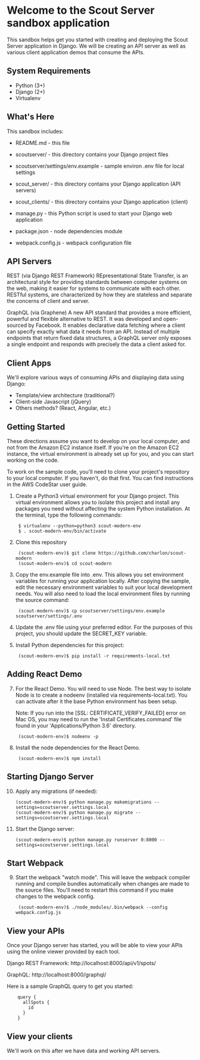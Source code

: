 Welcome to the Scout Server sandbox application
===============================================

This sandbox helps get you started with creating and deploying the Scout Server
application in Django. We will be creating an API server as well as various
client application demos that consume the APIs.

System Requirements
-------------------
* Python (3+)
* Django (2+)
* Virtualenv

What's Here
-----------

This sandbox includes:

* README.md - this file
* scoutserver/ - this directory contains your Django project files
* scoutserver/settings/env.example - sample environ .env file for local settings
* scout_server/ - this directory contains your Django application (API servers)
* scout_clients/ - this directory contains your Django application (client)

* manage.py - this Python script is used to start your Django web application
* package.json - node dependencies module
* webpack.config.js - webpack configuration file

API Servers
-----------

REST (via Django REST Framework)
REpresentational State Transfer, is an architectural style for providing
standards between computer systems on the web, making it easier for systems to
communicate with each other. RESTful systems, are characterized by how they are
stateless and separate the concerns of client and server.

GraphQL (via Graphene)
A new API standard that provides a more efficient, powerful and flexible
alternative to REST. It was developed and open-sourced by Facebook. It enables
declarative data fetching where a client can specify exactly
what data it needs from an API. Instead of multiple endpoints that return fixed
data structures, a GraphQL server only exposes a single endpoint and responds
with precisely the data a client asked for.

Client Apps
-----------

We'll explore various ways of consuming APIs and displaying data using Django:

* Template/view architecture (traditional?)
* Client-side Javascript (jQuery)
* Others methods? (React, Angular, etc.)

Getting Started
---------------

These directions assume you want to develop on your local computer, and not
from the Amazon EC2 instance itself. If you're on the Amazon EC2 instance, the
virtual environment is already set up for you, and you can start working on the
code.

To work on the sample code, you'll need to clone your project's repository to your
local computer. If you haven't, do that first. You can find instructions in the
AWS CodeStar user guide.


1. Create a Python3 virtual environment for your Django project. This virtual
   environment allows you to isolate this project and install any packages you
   need without affecting the system Python installation. At the terminal, type
   the following commands:

        $ virtualenv --python=python3 scout-modern-env
        $ . scout-modern-env/bin/activate

2. Clone this repository

        (scout-modern-env)$ git clone https://github.com/charlon/scout-modern
        (scout-modern-env)$ cd scout-modern

4. Copy the env.example file into .env. This allows you set environment variables
   for running your application locally. After copying the sample, edit the
   necessary environment variables to suit your local development needs. You
   will also need to load the local environment files by running the source command:

        (scout-modern-env)$ cp scoutserver/settings/env.example scoutserver/settings/.env

5. Update the .env file using your preferred editor. For the purposes of this
   project, you should update the SECRET_KEY variable.

6. Install Python dependencies for this project:

        (scout-modern-env)$ pip install -r requirements-local.txt

Adding React Demo
-----------------

7. For the React Demo. You will need to use Node. The best way to isolate Node
   is to create a nodeenv (installed via requirements-local.txt). You can activate after it
   the base Python environment has been setup.

   Note: If you run into the [SSL: CERTIFICATE_VERIFY_FAILED] error on Mac OS, you
   may need to run the 'Install Certificates.command' file found in your
   'Applications/Python 3.6' directory.

        (scout-modern-env)$ nodeenv -p

8. Install the node dependencies for the React Demo.

        (scout-modern-env)$ npm install

Starting Django Server
----------------------

10. Apply any migrations (if needed):

        (scout-modern-env)$ python manage.py makemigrations --settings=scoutserver.settings.local
        (scout-modern-env)$ python manage.py migrate --settings=scoutserver.settings.local

11. Start the Django server:

        (scout-modern-env)$ python manage.py runserver 0:8000 --settings=scoutserver.settings.local

Start Webpack
-------------

9. Start the webpack "watch mode". This will leave the webpack compiler running
   and compile bundles automatically when changes are made to the source files.
   You'll need to restart this command if you make changes to the webpack config.

        (scout-modern-env)$ ./node_modules/.bin/webpack --config webpack.config.js

View your APIs
---------------

Once your Django server has started, you will be able to view your APIs
using the online viewer provided by each tool.

Django REST Framework: http://localhost:8000/api/v1/spots/

GraphQL: http://localhost:8000/graphql/

Here is a sample GraphQL query to get you started:

        query {
          allSpots {
            id
          }
        }

View your clients
-----------------

We'll work on this after we have data and working API servers.
